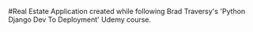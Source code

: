 #Real Estate Application created while following Brad Traversy's 'Python Django Dev To Deployment' Udemy course.
